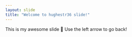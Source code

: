 ```yaml
---
layout: slide
title: "Welcome to hughestr36 slide!"
---
```

This is my awesome slide 🎉 
Use the left arrow to go back!
